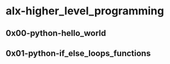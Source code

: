 # alx-higher\_level\_programming

## 0x00-python-hello\_world

## 0x01-python-if\_else\_loops\_functions

